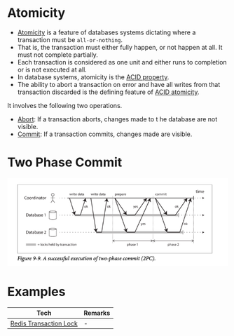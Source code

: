 
# Atomicity
- [Atomicity](https://www.geeksforgeeks.org/acid-properties-in-dbms/) is a feature of databases systems dictating where a transaction must be `all-or-nothing`.
- That is, the transaction must either fully happen, or not happen at all. It must not complete partially.
- Each transaction is considered as one unit and either runs to completion or is not executed at all.
- In database systems, atomicity is the [ACID property](ACIDPropertyTransaction.md).
- The ability to abort a transaction on error and have all writes from that transaction discarded is the defining feature of [ACID atomicity](ACIDPropertyTransaction.md).

It involves the following two operations.
- [Abort](https://www.geeksforgeeks.org/acid-properties-in-dbms/): If a transaction aborts, changes made to t he database are not visible.
- [Commit](https://www.geeksforgeeks.org/acid-properties-in-dbms/): If a transaction commits, changes made are visible.

# Two Phase Commit

![img.png](assets/2_phase_commit.png)

# Examples

| Tech                                                                                                                    | Remarks |
|-------------------------------------------------------------------------------------------------------------------------|---------|
| [Redis Transaction Lock](../../3_DatabaseComponents/In-Memory-Cache/Redis/Readme.md#atomicity---redis-transaction-lock) | -       |
